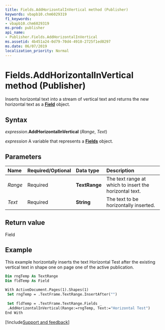 ```yaml
---
title: Fields.AddHorizontalInVertical method (Publisher)
keywords: vbapb10.chm6029319
f1_keywords:
- vbapb10.chm6029319
ms.prod: publisher
api_name:
- Publisher.Fields.AddHorizontalInVertical
ms.assetid: 4b451a24-0d79-70d4-4910-2725f1ed0297
ms.date: 06/07/2019
localization_priority: Normal
---
```



# Fields.AddHorizontalInVertical method (Publisher)

Inserts horizontal text into a stream of vertical text and returns the new horizontal text as a **[Field](Publisher.Field.md)** object.


## Syntax

_expression_.**AddHorizontalInVertical** (_Range_, _Text_)

_expression_ A variable that represents a **[Fields](Publisher.Fields.md)** object.


## Parameters

|Name|Required/Optional|Data type|Description|
|:-----|:-----|:-----|:-----|
|_Range_|Required| **TextRange**|The text range at which to insert the horizontal text.|
|_Text_|Required| **String**|The text to be horizontally inserted.|

## Return value

Field


## Example

This example horizontally inserts the text Horizontal Test after the existing vertical text in shape one on page one of the active publication.

```vb
Dim rngTemp As TextRange 
Dim fldTemp As Field 
 
With ActiveDocument.Pages(1).Shapes(1) 
 Set rngTemp = .TextFrame.TextRange.InsertAfter("") 
 
 Set fldTemp = .TextFrame.TextRange.Fields _ 
 .AddHorizontalInVertical(Range:=rngTemp, Text:="Horizontal Test") 
End With
```

[!include[Support and feedback](~/includes/feedback-boilerplate.md)]
